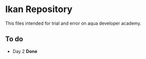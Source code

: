 # Ikan Repository

This files intended for trial and error on aqua developer academy.

## To do

- Day 2 **Done**
